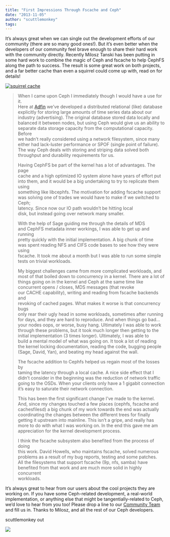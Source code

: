 ```yaml
---
title: "First Impressions Through Fscache and Ceph"
date: "2013-11-05"
author: "scuttlemonkey"
tags: 
---
```


It’s always great when we can single out the development efforts of our community (there are so many good ones!). But it’s even better when the developers of our community feel brave enough to share their hard work with the community directly. Recently Milosz Tanski has been putting in some hard work to combine the magic of Ceph and fscache to help CephFS along the path to success. The result is some great work on both projects, and a far better cache than even a squirrel could come up with, read on for details!

[![](images/squirrel-cache-250x220.jpg "squirrel cache")](http://ceph.com/wp-content/uploads/2013/11/squirrel-cache.jpg)

> When I came upon Ceph I immediately though I would have a use for it.  
> Here at [Adfin](http://adfin.com/) we’ve developed a distributed relational (like) database  
> explicitly for storing large amounts of time series data about our  
> industry (advertising). The original database stored data locally and  
> balanced it between nodes, but using Ceph would give us an ability to  
> separate data storage capacity from the computational capacity. Before  
> we hadn’t really considered using a network filesystem, since many  
> either had lack-luster performance or SPOF (single point of failure).  
> The way Ceph deals with storing and striping data solved both  
> throughput and durability requirements for us.
> 
> Having CephFS be part of the kernel has a lot of advantages. The page  
> cache and a high optimized IO system alone have years of effort put  
> into them, and it would be a big undertaking to try to replicate them using  
> something like libcephfs. The motivation for adding fscache support  
> was solving one of trades we would have to make if we switched to Ceph;  
> latency. Since now our IO path wouldn’t be hitting local  
> disk, but instead going over network many smaller.
> 
> With the help of Sage guiding me through the details of MDS  
> and CephFS metadata inner workings, I was able to get up and running  
> pretty quickly with the initial implementation. A big chunk of time  
> was spent reading NFS and CIFS code bases to see how they were using  
> fscache. It took me about a month but I was able to run some simple  
> tests on trivial workloads.
> 
> My biggest challenges came from more complicated workloads, and  
> most of that boiled down to concurrency in a kernel. There are a lot of  
> things going on in the kernel and Ceph at the same time like  
> concurrent opens / closes, MDS messages (that revoke  
> our CACHE capability), writing and reading from fscache backends and  
> revoking of cached pages. What makes it worse is that concurrency bugs  
> only rear their ugly head in some workloads, sometimes after running  
> for days, and they are hard to reproduce. And when things go bad…  
> your nodes oops, or worse, busy hang. Ultimately I was able to work  
> through these problems, but it took much longer then getting to the  
> initial implementation (3 times longer). Ultimately, I was able to  
> build a mental model of what was going on. It took a lot of reading  
> the kernel locking documentation, reading the code, bugging people  
> (Sage, David, Yan), and beating my head against the wall.
> 
> The fscache addition to Cephfs helped us regain most of the losses by  
> taming the latency through a local cache. A nice side effect that I  
> didn’t consider in the beginning was the reduction of network traffic  
> going to the OSDs. When your clients only have a 1 gigabit connection  
> it’s easy to saturate their network connection.
> 
> This has been the first significant change I’ve made to the kernel.  
> And, since my changes touched a few places (cephfs, fscache and  
> cachesfilesd) a big chunk of my work towards the end was actually  
> coordinating the changes between the different trees for finally  
> getting it upstream into mainline. This isn’t a gripe, and really has  
> more to do with what I was working on. In the end this gave me am  
> appreciation for the kernel development process.
> 
> I think the fscache subsystem also benefited from the process of doing  
> this work. David Howells, who maintains fscache, solved numerous  
> problems as a result of my bug reports, testing and some patches.  
> All the filesystems that support fscache (9p, nfs, samba) have  
> benefited from that work and are much more solid in highly concurrent  
> workloads.

It’s always great to hear from our users about the cool projects they are working on. If you have some Ceph-related development, a real-world implementation, or anything else that might be tangentially-related to Ceph, we’d love to hear from you too! Please drop a line to our [Community Team](mailto:community@inktank.com) and fill us in. Thanks to Milosz, and all the rest of our Ceph developers.

scuttlemonkey out

![](http://track.hubspot.com/__ptq.gif?a=268973&k=14&bu=http://ceph.com&r=http://ceph.com/community/first-impressions-through-fscache-and-ceph/&bvt=rss&p=wordpress)
